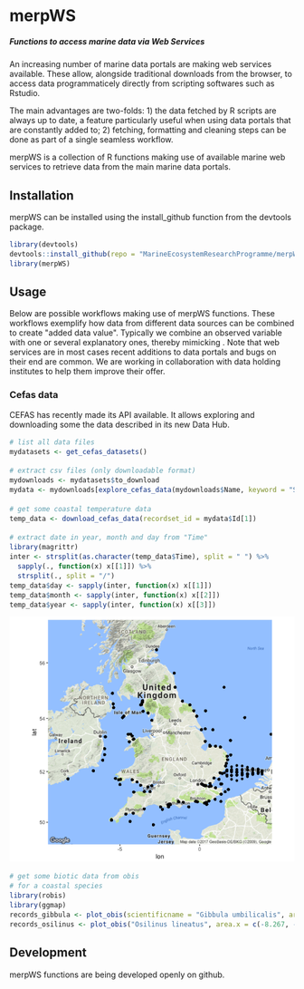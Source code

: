 merpWS
================

<!-- README.md is generated from README.Rmd. Please edit that file -->

##### Functions to access marine data via Web Services

An increasing number of marine data portals are making web services available. These allow, alongside traditional downloads from the browser, to access data programmaticely directly from scripting softwares such as Rstudio.

The main advantages are two-folds: 1) the data fetched by R scripts are always up to date, a feature particularly useful when using data portals that are constantly added to; 2) fetching, formatting and cleaning steps can be done as part of a single seamless workflow.

merpWS is a collection of R functions making use of available marine web services to retrieve data from the main marine data portals.

Installation
------------

merpWS can be installed using the install\_github function from the devtools package.

``` r
library(devtools)
devtools::install_github(repo = "MarineEcosystemResearchProgramme/merpWS")
library(merpWS)
```

Usage
-----

Below are possible workflows making use of merpWS functions. These workflows exemplify how data from different data sources can be combined to create "added data value". Typically we combine an observed variable with one or several explanatory ones, thereby mimicking . Note that web services are in most cases recent additions to data portals and bugs on their end are common. We are working in collaboration with data holding institutes to help them improve their offer.

### Cefas data

CEFAS has recently made its API available. It allows exploring and downloading some the data described in its new Data Hub.

``` r
# list all data files
mydatasets <- get_cefas_datasets()

# extract csv files (only downloadable format)
mydownloads <- mydatasets$to_download
mydata <- mydownloads[explore_cefas_data(mydownloads$Name, keyword = "SWT"), ]

# get some coastal temperature data
temp_data <- download_cefas_data(recordset_id = mydata$Id[1])

# extract date in year, month and day from "Time"
library(magrittr)
inter <- strsplit(as.character(temp_data$Time), split = " ") %>%
  sapply(., function(x) x[[1]]) %>%
  strsplit(., split = "/") 
temp_data$day <- sapply(inter, function(x) x[[1]])
temp_data$month <- sapply(inter, function(x) x[[2]])
temp_data$year <- sapply(inter, function(x) x[[3]])
```

![](README-unnamed-chunk-5-1.png)

``` r
# get some biotic data from obis
# for a coastal species
library(robis)
library(ggmap)
records_gibbula <- plot_obis(scientificname = "Gibbula umbilicalis", area.x = c(-8.267, -8.267, 4.483, 4.483, -8.267), area.y = c(49.90, 56.45, 56.45, 49.90, 49.90), myresolution = 0.5, myzoom = 5, gridded = T)
records_osilinus <- plot_obis("Osilinus lineatus", area.x = c(-8.267, -8.267, 4.483, 4.483, -8.267), area.y = c(49.90, 56.45, 56.45, 49.90, 49.90), myresolution = 0.5, myzoom = 5, gridded = T)
```

Development
-----------

merpWS functions are being developed openly on github.
